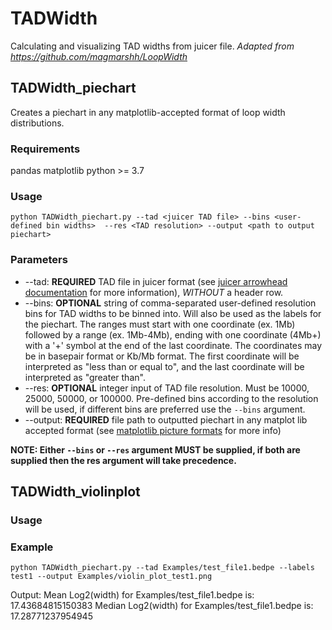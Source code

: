 # TADWidth
Calculating and visualizing TAD widths from juicer file. 
*Adapted from https://github.com/magmarshh/LoopWidth*

## TADWidth_piechart
Creates a piechart in any matplotlib-accepted format of loop width distributions.

### Requirements
pandas
matplotlib
python >= 3.7

### Usage 
```{bash echo=FALSE}
python TADWidth_piechart.py --tad <juicer TAD file> --bins <user-defined bin widths>  --res <TAD resolution> --output <path to output piechart>
```
### Parameters
- --tad: **REQUIRED** TAD file in juicer format (see [juicer arrowhead documentation](https://github.com/aidenlab/juicer/wiki/Arrowhead) for more information), *WITHOUT* a header row. 
-  --bins: **OPTIONAL** string of comma-separated user-defined resolution bins for TAD widths to be binned into. Will also be used as the labels for the piechart. The ranges must start with one coordinate (ex. 1Mb) followed by a range (ex. 1Mb-4Mb), ending with one coordinate (4Mb+) with a '+' symbol at the end of the last coordinate. The coordinates may be in basepair format or Kb/Mb format. The first coordinate will be interpreted as "less than or equal to", and the last coordinate will be interpreted as "greater than". 
-  --res: **OPTIONAL** integer input of TAD file resolution. Must be 10000, 25000, 50000, or 100000. Pre-defined bins according to the resolution will be used, if different bins are preferred use the `--bins` argument. 
-  --output: **REQUIRED** file path to outputted piechart in any matplot lib accepted format (see [matplotlib picture formats](https://matplotlib.org/stable/api/_as_gen/matplotlib.pyplot.savefig.html) for more info)

**NOTE: Either `--bins` or `--res` argument MUST be supplied, if both are supplied then the res argument will take precedence.**



## TADWidth_violinplot

### Usage



### Example
```{bash echo=FALSE}
python TADWidth_piechart.py --tad Examples/test_file1.bedpe --labels test1 --output Examples/violin_plot_test1.png
```
Output: 
 Mean Log2(width) for  Examples/test_file1.bedpe is:  17.43684815150383
 Median Log2(width) for  Examples/test_file1.bedpe is:  17.28771237954945
